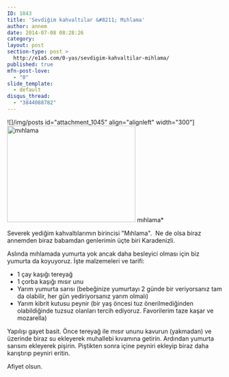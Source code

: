 ```yaml
---
ID: 1043
title: 'Sevdiğim kahvaltılar &#8211; Mıhlama'
author: annem
date: 2014-07-08 08:28:26
category:
layout: post
section-type: post >
  http://e1a5.com/0-yas/sevdigim-kahvaltilar-mihlama/
published: true
mfn-post-love:
  - "0"
slide_template:
  - default
disqus_thread:
  - "3844088782"
---
```

![]/img/posts id="attachment_1045" align="alignleft" width="300"]<a href="http://e1a5.com/wp-content/uploads/2014/07/mıhlama.jpg"><img class="wp-image-1045 size-medium" src="http://e1a5.com/wp-content/uploads/2014/07/mıhlama-300x225.jpg" alt="mıhlama" width="300" height="225" /></a> mıhlama*

Severek yediğim kahvaltılarımın birincisi "Mıhlama".  Ne de olsa biraz annemden biraz babamdan genlerimin üçte biri Karadenizli.

Aslında mıhlamada yumurta yok ancak daha besleyici olması için biz yumurta da koyuyoruz. İşte malzemeleri ve tarifi:

<ul>
    <li>1 çay kaşığı tereyağ</li>
    <li>1 çorba kaşığı mısır unu</li>
    <li>Yarım yumurta sarısı (bebeğinize yumurtayı 2 günde bir veriyorsanız tam da olabilir, her gün yediriyorsanız yarım olmalı)</li>
    <li>Yarım kibrit kutusu peynir (bir yaş öncesi tuz önerilmediğinden olabildiğinde tuzsuz olanları tercih ediyoruz. Favorilerim taze kaşar ve mozarella)</li>
</ul>

Yapılışı gayet basit. Önce tereyağ ile mısır ununu kavurun (yakmadan) ve üzerinde biraz su ekleyerek muhallebi kıvamına getirin. Ardından yumurta sarısını ekleyerek pişirin. Piştikten sonra içine peyniri ekleyip biraz daha karıştırıp peyniri eritin.

Afiyet olsun.

&nbsp;

&nbsp;
